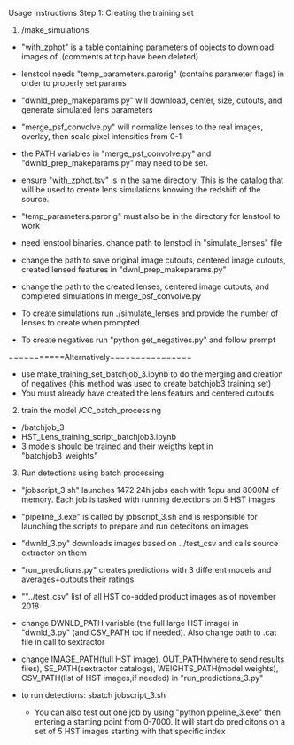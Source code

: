 Usage Instructions
Step 1: Creating the training set
1) /make_simulations
- "with_zphot" is a table containing parameters of objects to download images of. (comments at top have been deleted)                                                                                                            
- lenstool needs  "temp_parameters.parorig" (contains parameter flags) in order to properly set params                                                                                                                           
- "dwnld_prep_makeparams.py" will download, center, size, cutouts, and generate simulated lens parameters                                              
- "merge_psf_convolve.py" will normalize lenses to the real images, overlay, then scale pixel intensities from 0-1                                                   
- the PATH variables in "merge_psf_convolve.py" and "dwnld_prep_makeparams.py" may need to be set.         

- ensure "with_zphot.tsv" is in the same directory. This is the catalog that will be used to create lens simulations knowing the redshift of the source. 
- "temp_parameters.parorig" must also be in the directory for lenstool to work
- need lenstool binaries. change path to lenstool in "simulate_lenses" file
- change the path to save original image cutouts, centered image cutouts, created lensed features in "dwnl_prep_makeparams.py"
- change the path to the created lenses, centered image cutouts, and completed simulations in merge_psf_convolve.py
- To create simulations run ./simulate_lenses and provide the number of lenses to create when prompted.
- To create negatives run "python get_negatives.py" and follow prompt

===========Alternatively================
- use make_training_set_batchjob_3.ipynb to do the merging and creation of negatives (this method was used to create batchjob3 training set)
- You must already have created the lens featurs and centered cutouts.

2) train the model /CC_batch_processing
- /batchjob_3
- HST_Lens_training_script_batchjob3.ipynb
- 3 models should be trained and their weigths kept in "batchjob3_weights"

3) Run detections using batch processing
- "jobscript_3.sh" launches 1472 24h jobs each with 1cpu and 8000M of memory. Each job is tasked with running detections on 5 HST images
- "pipeline_3.exe" is called by jobscript_3.sh and is responsible for launching the scripts to prepare and run detecitons on images
- "dwnld_3.py" downloads images based on ../test_csv and calls source extractor on them
- "run_predictions.py" creates predictions with 3 different models and averages+outputs their ratings 
- ""../test_csv" list of all HST co-added product images as of november 2018

- change DWNLD_PATH variable (the full large HST image) in "dwnld_3.py" (and CSV_PATH too if needed). Also change path to .cat file in call to sextractor
- change IMAGE_PATH(full HST image), OUT_PATH(where to send results files), SE_PATH(sextractor catalogs), WEIGHTS_PATH(model weights), CSV_PATH(list of HST images,if needed) in "run_predictions_3.py"


- to run detections: sbatch jobscript_3.sh 
    - You can also test out one job by using "python pipeline_3.exe" then entering a starting point from 0-7000. It will start do predicitons on a set of 5 HST images starting with that specific index







